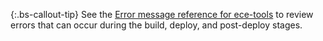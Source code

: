 {:.bs-callout-tip}
See the [Error message reference for ece-tools]({{site.baseurl}}/cloud/reference/ece-tools-error-message-reference.html) to review errors that can occur during the build, deploy, and post-deploy stages.
